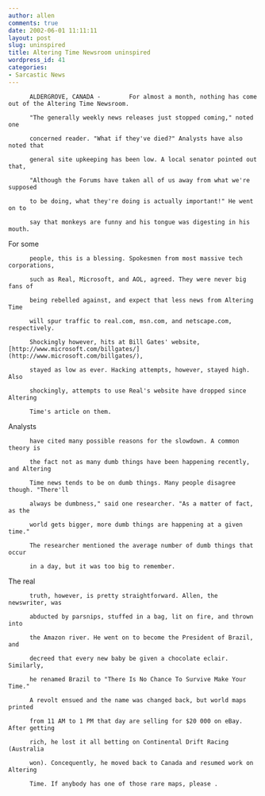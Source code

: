 ```yaml
---
author: allen
comments: true
date: 2002-06-01 11:11:11
layout: post
slug: uninspired
title: Altering Time Newsroom uninspired
wordpress_id: 41
categories:
- Sarcastic News
---
```



        



          ALDERGROVE, CANADA -        For almost a month, nothing has come out of the Altering Time Newsroom. 

          "The generally weekly news releases just stopped coming," noted one 

          concerned reader. "What if they've died?" Analysts have also noted that 

          general site upkeeping has been low. A local senator pointed out that, 

          "Although the Forums have taken all of us away from what we're supposed 

          to be doing, what they're doing is actually important!" He went on to 

          say that monkeys are funny and his tongue was digesting in his mouth.



        

For some 

          people, this is a blessing. Spokesmen from most massive tech corporations, 

          such as Real, Microsoft, and AOL, agreed. They were never big fans of 

          being rebelled against, and expect that less news from Altering Time 

          will spur traffic to real.com, msn.com, and netscape.com, respectively. 

          Shockingly however, hits at Bill Gates' website, [http://www.microsoft.com/billgates/](http://www.microsoft.com/billgates/), 

          stayed as low as ever. Hacking attempts, however, stayed high. Also 

          shockingly, attempts to use Real's website have dropped since Altering 

          Time's article on them.



        

Analysts 

          have cited many possible reasons for the slowdown. A common theory is 

          the fact not as many dumb things have been happening recently, and Altering 

          Time news tends to be on dumb things. Many people disagree though. "There'll 

          always be dumbness," said one researcher. "As a matter of fact, as the 

          world gets bigger, more dumb things are happening at a given time." 

          The researcher mentioned the average number of dumb things that occur 

          in a day, but it was too big to remember.



        

The real 

          truth, however, is pretty straightforward. Allen, the newswriter, was 

          abducted by parsnips, stuffed in a bag, lit on fire, and thrown into 

          the Amazon river. He went on to become the President of Brazil, and 

          decreed that every new baby be given a chocolate eclair. Similarly, 

          he renamed Brazil to "There Is No Chance To Survive Make Your Time." 

          A revolt ensued and the name was changed back, but world maps printed 

          from 11 AM to 1 PM that day are selling for $20 000 on eBay. After getting 

          rich, he lost it all betting on Continental Drift Racing (Australia 

          won). Concequently, he moved back to Canada and resumed work on Altering 

          Time. If anybody has one of those rare maps, please .
